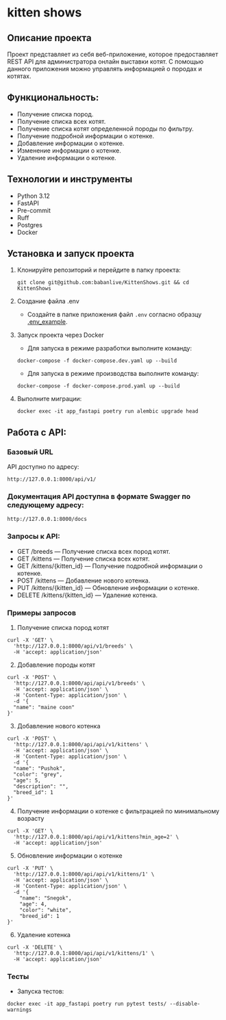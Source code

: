 # kitten shows

## Описание проекта

Проект представляет из себя веб-приложение, которое предоставляет REST API для администратора онлайн выставки котят. С помощью данного приложения можно управлять информацией о породах и котятах.

## Функциональность:

- Получение списка пород.
- Получение списка всех котят.
- Получение списка котят определенной породы по фильтру.
- Получение подробной информации о котенке.
- Добавление информации о котенке.
- Изменение информации о котенке.
- Удаление информации о котенке.

## Технологии и инструменты

- Python 3.12
- FastAPI
- Pre-commit
- Ruff
- Postgres
- Docker

## Установка и запуск проекта

1. Клонируйте репозиторий и перейдите в папку проекта:

    ```shell
    git clone git@github.com:babanlive/KittenShows.git && cd KittenShows
    ```

2. Создание файла .env
   - Создайте в папке приложения файл `.env` согласно образцу [.env_example](.env.example).

3. Запуск проекта через Docker
   - Для запуска в режиме разработки выполните команду:

    ```shell
    docker-compose -f docker-compose.dev.yaml up --build
    ```

   - Для запуска в режиме производства выполните команду:

    ```shell
    docker-compose -f docker-compose.prod.yaml up --build
    ```

4. Выполните миграции:

    ```shell
    docker exec -it app_fastapi poetry run alembic upgrade head
    ```

## Работа с API:

### Базовый URL

API доступно по адресу:

```shell
http://127.0.0.1:8000/api/v1/
```

### Документация API доступна в формате Swagger по следующему адресу:

```shell
http://127.0.0.1:8000/docs
```
### Запросы к API:

- GET /breeds — Получение списка всех пород котят.
- GET /kittens — Получение списка всех котят.
- GET /kittens/{kitten_id} — Получение подробной информации о котенке.
- POST /kittens — Добавление нового котенка.
- PUT /kittens/{kitten_id} — Обновление информации о котенке.
- DELETE /kittens/{kitten_id} — Удаление котенка.


### Примеры запросов
1. Получение списка пород котят

```shell
curl -X 'GET' \
  'http://127.0.0.1:8000/api/v1/breeds' \
  -H 'accept: application/json'
  ```

2. Добавление породы котят
```shell
curl -X 'POST' \
  'http://127.0.0.1:8000/api/api/v1/breeds' \
  -H 'accept: application/json' \
  -H 'Content-Type: application/json' \
  -d '{
  "name": "maine coon"
}'
 ```

3. Добавление нового котенка

```shell
curl -X 'POST' \
  'http://127.0.0.1:8000/api/api/v1/kittens' \
  -H 'accept: application/json' \
  -H 'Content-Type: application/json' \
  -d '{
  "name": "Pushok",
  "color": "grey",
  "age": 5,
  "description": "",
  "breed_id": 1
}'
 ```

 4. Получение информации о котенке с фильтрацией по минимальному возрасту

```shell
curl -X 'GET' \
  'http://127.0.0.1:8000/api/api/v1/kittens?min_age=2' \
  -H 'accept: application/json'
 ```
 
  5. Обновление информации о котенке

```shell
curl -X 'PUT' \
  'http://127.0.0.1:8000/api/api/v1/kittens/1' \
  -H 'accept: application/json' \
  -H 'Content-Type: application/json' \
  -d '{
    "name": "Snegok",
    "age": 4,
    "color": "white",
    "breed_id": 1
}'
 ```
 
6. Удаление котенка

```shell
curl -X 'DELETE' \
  'http://127.0.0.1:8000/api/api/v1/kittens/1' \
  -H 'accept: application/json'
 ```
### Тесты
- Запуска тестов:

```shell
docker exec -it app_fastapi poetry run pytest tests/ --disable-warnings
```